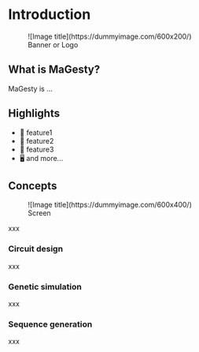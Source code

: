 # Introduction

<figure markdown="span">
  ![Image title](https://dummyimage.com/600x200/)
  <figcaption>Banner or Logo</figcaption>
</figure>

## What is MaGesty?

MaGesty is ...



## Highlights

- 🧩 feature1
- 🤖 feature2
- 🧬 feature3
- 🖥️ and more...


## Concepts

<figure markdown="span">
  ![Image title](https://dummyimage.com/600x400/)
  <figcaption>Screen</figcaption>
</figure>

xxx

### Circuit design

xxx

### Genetic simulation

xxx

### Sequence generation

xxx

